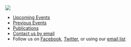 <img align="center" src="=images/banner.jpg">

* [Upcoming Events](https://jalt.org/groups/chapters/yokohama)
* [Previous Events](PreviousEvents.PDF)
* [Publications](publications)
* [Contact us by email](https://jalt.org/email/node/36/field_group_email)
* Follow us on [Facebook](https://www.facebook.com/YoJALT), [Twitter](http://twitter.com/YokohamaJalt), or using our [email list](https://mailchi.mp/841ad2c9e600/signupyojalt)

